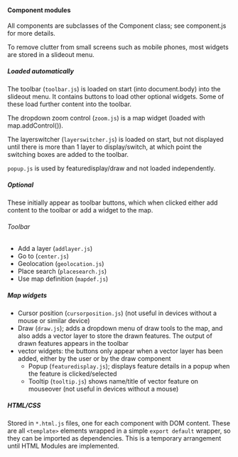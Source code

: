 #### Component modules
All components are subclasses of the Component class; see component.js for more details.

To remove clutter from small screens such as mobile phones, most widgets are stored in a slideout menu.

##### Loaded automatically
The toolbar (`toolbar.js`) is loaded on start (into document.body) into the slideout menu. It contains buttons to load other optional widgets. Some of these load further content into the toolbar.

The dropdown zoom control (`zoom.js`) is a map widget (loaded with map.addControl()).

The layerswitcher (`layerswitcher.js`) is loaded on start, but not displayed until there is more than 1 layer to display/switch, at which point the switching boxes are added to the toolbar.

`popup.js` is used by featuredisplay/draw and not loaded independently.

##### Optional
These initially appear as toolbar buttons, which when clicked either add content to the toolbar or add a widget to the map.

###### Toolbar
* Add a layer (`addlayer.js`)
* Go to (`center.js`)
* Geolocation (`geolocation.js`)
* Place search (`placesearch.js`)
* Use map definition (`mapdef.js`)

##### Map widgets
* Cursor position (`cursorposition.js`) (not useful in devices without a mouse or similar device)
* Draw (`draw.js`); adds a dropdown menu of draw tools to the map, and also adds a vector layer to store the drawn features. The output of drawn features appears in the toolbar
* vector widgets: the buttons only appear when a vector layer has been added, either by the user or by the draw component
  * Popup (`featuredisplay.js`); displays feature details in a popup when the feature is clicked/selected
  * Tooltip (`tooltip.js`) shows name/title of vector feature on mouseover (not useful in devices without a mouse)

##### HTML/CSS
Stored in `*.html.js` files, one for each component with DOM content. These are all `<template>` elements wrapped in a simple `export default` wrapper, so they can be imported as dependencies. This is a temporary arrangement until HTML Modules are implemented.
